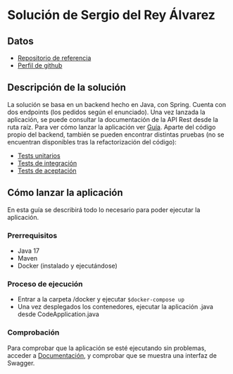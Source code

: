# Solución de Sergio del Rey Álvarez

## Datos
- [Repositorio de referencia](https://github.com/capCCA/capgemini-test/)
- [Perfil de github](https://github.com/sergiodelrey25)

## Descripción de la solución
La solución se basa en un backend hecho en Java, con Spring. Cuenta con dos endpoints (los pedidos según el enunciado). Una vez lanzada la aplicación, se puede consultar la documentación de la API Rest desde la ruta raíz. Para ver cómo lanzar la aplicación ver [Guía](#cómo-lanzar-la-aplicación).
Aparte del código propio del backend, también se pueden encontrar distintas pruebas (no se encuentran disponibles tras la refactorización del código):
- [Tests unitarios](https://github.com/sergiodelrey25/testOpenBank/tree/master/src/test/java/com/capgemini/test/code/entities)
- [Tests de integración](https://github.com/sergiodelrey25/testOpenBank/tree/master/src/test/java/com/capgemini/test/code/services)
- [Tests de aceptación](https://github.com/sergiodelrey25/testOpenBank/tree/master/src/test/java/com/capgemini/test/code/acceptance)

## Cómo lanzar la aplicación
En esta guía se describirá todo lo necesario para poder ejecutar la aplicación.
### Prerrequisitos
- Java 17
- Maven
- Docker (instalado y ejecutándose)
### Proceso de ejecución
- Entrar a la carpeta /docker y ejecutar `$docker-compose up` 
- Una vez desplegados los contenedores, ejecutar la aplicación .java desde CodeApplication.java
### Comprobación
Para comprobar que la aplicación se esté ejecutando sin problemas, acceder a [Documentación](http://localhost:8080), y comprobar que se muestra una interfaz de Swagger.